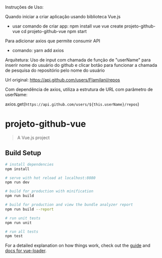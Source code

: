 Instruções de Uso:

Quando iniciar a criar aplicação usando biblioteca Vue.js

- usar comando de criar app: 
npm install vue
vue create projeto-github-vue
cd projeto-github-vue
npm start

Para adicionar axios que permite consumir API	
- comando: yarn add axios

Arquitetura:
Uso de input com chamada de função de "userName" para inserir nome do usuário do github e clicar botão para funcionar a chamada de pesquisa do repositório pelo nome do usuário

Url original: https://api.github.com/users/Flamilani/repos

Com dependência de axios, utiliza a estrutura de URL com parâmetro de userName:

axios.get(`https://api.github.com/users/${this.userName}/repos`)

# projeto-github-vue

> A Vue.js project

## Build Setup

``` bash
# install dependencies
npm install

# serve with hot reload at localhost:8080
npm run dev

# build for production with minification
npm run build

# build for production and view the bundle analyzer report
npm run build --report

# run unit tests
npm run unit

# run all tests
npm test
```

For a detailed explanation on how things work, check out the [guide](http://vuejs-templates.github.io/webpack/) and [docs for vue-loader](http://vuejs.github.io/vue-loader).
